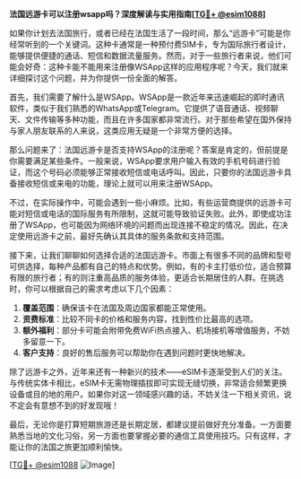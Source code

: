 **法国远游卡可以注册wsapp吗？深度解读与实用指南[[TG💪+ @esim1088](https://t.me/s/esim1088)]**

如果你计划去法国旅行，或者已经在法国生活了一段时间，那么“远游卡”可能是你经常听到的一个关键词。这种卡通常是一种预付费SIM卡，专为国际旅行者设计，能够提供便捷的通话、短信和数据流量服务。然而，对于一些旅行者来说，他们可能会好奇：这种卡能不能用来注册像WSApp这样的应用程序呢？今天，我们就来详细探讨这个问题，并为你提供一份全面的解答。

首先，我们需要了解什么是WSApp。WSApp是一款近年来迅速崛起的即时通讯软件，类似于我们熟悉的WhatsApp或Telegram。它提供了语音通话、视频聊天、文件传输等多种功能，而且在许多国家都非常流行。对于那些希望在国外保持与家人朋友联系的人来说，这类应用无疑是一个非常方便的选择。

那么问题来了：法国远游卡是否支持WSApp的注册呢？答案是肯定的，但前提是你需要满足某些条件。一般来说，WSApp要求用户输入有效的手机号码进行验证，而这个号码必须能够正常接收短信或电话呼叫。因此，只要你的法国远游卡具备接收短信或来电的功能，理论上就可以用来注册WSApp。

不过，在实际操作中，可能会遇到一些小麻烦。比如，有些运营商提供的远游卡可能对短信或电话的国际服务有所限制，这就可能导致验证失败。此外，即使成功注册了WSApp，也可能因为网络环境的问题而出现连接不稳定的情况。因此，在决定使用远游卡之前，最好先确认其具体的服务条款和支持范围。

接下来，让我们聊聊如何选择合适的法国远游卡。市面上有很多不同的品牌和型号可供选择，每种产品都有自己的特点和优势。例如，有的卡主打低价位，适合预算有限的旅行者；有的则注重高品质的服务体验，更适合长期居住的人群。在挑选时，你可以根据自己的需求考虑以下几个因素：

1. **覆盖范围**：确保该卡在法国及周边国家都能正常使用。
2. **资费标准**：比较不同卡的价格和服务内容，找到性价比最高的选项。
3. **额外福利**：部分卡可能会附带免费WiFi热点接入、机场接机等增值服务，不妨多留意一下。
4. **客户支持**：良好的售后服务可以帮助你在遇到问题时更快地解决。

除了远游卡之外，近年来还有一种新兴的技术——eSIM卡逐渐受到人们的关注。与传统实体卡相比，eSIM卡无需物理插拔即可实现无缝切换，非常适合频繁更换设备或目的地的用户。如果你对这一领域感兴趣的话，不妨关注一下相关资讯，说不定会有意想不到的好发现哦！

最后，无论你是打算短期旅游还是长期定居，都建议提前做好充分准备。一方面要熟悉当地的文化习俗，另一方面也要掌握必要的通信工具使用技巧。只有这样，才能让你的法国之旅更加顺利愉快。

[[TG💪+ @esim1088](https://t.me/s/esim1088) ![Image](https://i.postimg.cc/4NQfJmqS/Snipaste-2025-05-13-00-14-12.png)]